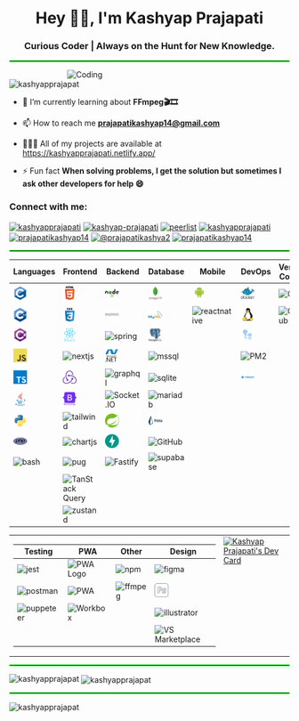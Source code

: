 <h1 align="center">Hey 👋🏻, I'm Kashyap Prajapati</h1>
<h3 align="center">Curious Coder | Always on the Hunt for New Knowledge.</h3>
<hr style="border: 1px solid #00FF00;">

<img align="right" alt="Coding" width="400" src="https://media1.tenor.com/m/NOYF3f82b_gAAAAC/programmer.gif">
<p align="left"> <img src="https://komarev.com/ghpvc/?username=kashyapprajapat&label=Profile%20views&color=0e75b6&style=flat" alt="kashyapprajapat" /> </p>


- 🌱 I’m currently learning about **FFmpeg🎬🎞️**

- 📫 How to reach me **prajapatikashyap14@gmail.com**

- 👨🏻‍💻 All of my projects are available at https://kashyapprajapati.netlify.app/

- ⚡ Fun fact **When solving problems, I get the solution but sometimes I ask other developers for help 😄**




<h3 align="left">Connect with me:</h3>
<p align="left">
<a href="https://app.daily.dev/kashyapprajapati" target="blank"><img align="center" src="https://raw.githubusercontent.com/rahuldkjain/github-profile-readme-generator/master/src/images/icons/Social/devto.svg" alt="kashyapprajapati" height="30" width="40" /></a>
<a href="https://linkedin.com/in/kashyap-prajapati" target="blank"><img align="center" src="https://raw.githubusercontent.com/rahuldkjain/github-profile-readme-generator/master/src/images/icons/Social/linked-in-alt.svg" alt="kashyap-prajapati" height="30" width="40" /></a>
<a href="https://peerlist.io/kashyap_kp" target="blank"><img align="center" src="https://peerlist.io/favicon.ico" alt="peerlist" height="30" width="30" /></a>
<a href="https://www.hackerrank.com/kashyapprajapati" target="blank"><img align="center" src="https://raw.githubusercontent.com/rahuldkjain/github-profile-readme-generator/master/src/images/icons/Social/hackerrank.svg" alt="kashyapprajapati" height="30" width="40" /></a>
<a href="https://www.leetcode.com/prajapatikashyap14" target="blank"><img align="center" src="https://raw.githubusercontent.com/rahuldkjain/github-profile-readme-generator/master/src/images/icons/Social/leet-code.svg" alt="prajapatikashyap14" height="30" width="40" /></a>
<a href="https://www.hackerearth.com/@prajapatikashya2" target="blank"><img align="center" src="https://raw.githubusercontent.com/rahuldkjain/github-profile-readme-generator/master/src/images/icons/Social/hackerearth.svg" alt="@prajapatikashya2" height="30" width="40" /></a>
<a href="https://auth.geeksforgeeks.org/user/prajapatikashyap14" target="blank"><img align="center" src="https://raw.githubusercontent.com/rahuldkjain/github-profile-readme-generator/master/src/images/icons/Social/geeks-for-geeks.svg" alt="prajapatikashyap14" height="30" width="40" /></a>
</p>




<hr style="border: 1px solid #00FF00;">

| Languages | Frontend | Backend | Database | Mobile | DevOps | Version Control | Desktop | Browser Extensions | BaaS |
|-----------|----------|---------|----------|--------|--------|-----------------|---------|-------------------|------|
| <img src="https://raw.githubusercontent.com/devicons/devicon/master/icons/c/c-original.svg" alt="c" width="25" height="25"/> | <img src="https://raw.githubusercontent.com/devicons/devicon/master/icons/html5/html5-original-wordmark.svg" alt="html5" width="25" height="25"/> | <img src="https://raw.githubusercontent.com/devicons/devicon/master/icons/nodejs/nodejs-original-wordmark.svg" alt="nodejs" width="25" height="25"/> | <img src="https://raw.githubusercontent.com/devicons/devicon/master/icons/mongodb/mongodb-original-wordmark.svg" alt="mongodb" width="25" height="25"/> | <img src="https://raw.githubusercontent.com/devicons/devicon/master/icons/android/android-original-wordmark.svg" alt="android" width="25" height="25"/> | <img src="https://raw.githubusercontent.com/devicons/devicon/master/icons/docker/docker-original-wordmark.svg" alt="docker" width="25" height="25"/> | <img src="https://git-scm.com/images/logos/downloads/Git-Icon-1788C.png" alt="Git" width="25" height="25"/> | <img src="https://raw.githubusercontent.com/devicons/devicon/master/icons/electron/electron-original.svg" alt="electron" width="25" height="25"/> | <img src="https://fonts.gstatic.com/s/i/productlogos/chrome_store/v7/192px.svg" alt="Chrome" width="25" height="25"/> | <img src="https://www.vectorlogo.zone/logos/firebase/firebase-icon.svg" alt="firebase" width="25" height="25"/> |
| <img src="https://raw.githubusercontent.com/devicons/devicon/master/icons/cplusplus/cplusplus-original.svg" alt="cplusplus" width="25" height="25"/> | <img src="https://raw.githubusercontent.com/devicons/devicon/master/icons/css3/css3-original-wordmark.svg" alt="css3" width="25" height="25"/> | <img src="https://raw.githubusercontent.com/devicons/devicon/master/icons/express/express-original-wordmark.svg" alt="express" width="25" height="25"/> | <img src="https://raw.githubusercontent.com/devicons/devicon/master/icons/mysql/mysql-original-wordmark.svg" alt="mysql" width="25" height="25"/> | <img src="https://reactnative.dev/img/header_logo.svg" alt="reactnative" width="25" height="25"/> | <img src="https://raw.githubusercontent.com/devicons/devicon/master/icons/linux/linux-original.svg" alt="linux" width="25" height="25"/> | <img src="https://github.githubassets.com/images/modules/logos_page/GitHub-Mark.png" alt="GitHub" width="25" height="25"/> | <img src="https://raw.githubusercontent.com/devicons/devicon/master/icons/java/java-original.svg" alt="AWT" width="25" height="25"/> | <img src="https://www.mozilla.org/media/protocol/img/logos/firefox/browser/logo.eb1324e44442.svg" alt="Firefox" width="25" height="25"/> | <img src="https://www.vectorlogo.zone/logos/appwriteio/appwriteio-icon.svg" alt="appwrite" width="25" height="25"/> |
| <img src="https://raw.githubusercontent.com/devicons/devicon/master/icons/csharp/csharp-original.svg" alt="csharp" width="25" height="25"/> | <img src="https://raw.githubusercontent.com/devicons/devicon/master/icons/react/react-original-wordmark.svg" alt="react" width="25" height="25"/> | <img src="https://www.vectorlogo.zone/logos/springio/springio-icon.svg" alt="spring" width="25" height="25"/> | <img src="https://raw.githubusercontent.com/devicons/devicon/master/icons/postgresql/postgresql-original-wordmark.svg" alt="postgresql" width="25" height="25"/> | | <img src="https://raw.githubusercontent.com/github/explore/main/topics/actions/actions.png" alt="GitHub Actions" width="25" height="25"/> | | <img src="https://upload.wikimedia.org/wikipedia/commons/0/0b/Qt_logo_2016.svg" alt="PyQt" width="25" height="25"/> | <img src="https://upload.wikimedia.org/wikipedia/commons/7/7e/Microsoft_Edge_logo_%282019%29.svg" alt="Edge" width="25" height="25"/> | |
| <img src="https://raw.githubusercontent.com/devicons/devicon/master/icons/javascript/javascript-original.svg" alt="javascript" width="25" height="25"/> | <img src="https://cdn.worldvectorlogo.com/logos/nextjs-2.svg" alt="nextjs" width="25" height="25"/> | <img src="https://raw.githubusercontent.com/devicons/devicon/master/icons/dot-net/dot-net-original-wordmark.svg" alt="dotnet" width="25" height="25"/> | <img src="https://www.svgrepo.com/show/303229/microsoft-sql-server-logo.svg" alt="mssql" width="25" height="25"/> | | <img src="https://pm2.keymetrics.io/assets/pm2-logo-1.png" alt="PM2" width="25" height="25"/> | | <img src="https://upload.wikimedia.org/wikipedia/commons/b/bb/WxWidgets.svg" alt="wxWidgets" width="25" height="25"/> | | |
| <img src="https://raw.githubusercontent.com/devicons/devicon/master/icons/typescript/typescript-original.svg" alt="typescript" width="25" height="25"/> | <img src="https://raw.githubusercontent.com/devicons/devicon/master/icons/redux/redux-original.svg" alt="redux" width="25" height="25"/> | <img src="https://www.vectorlogo.zone/logos/graphql/graphql-icon.svg" alt="graphql" width="25" height="25"/> | <img src="https://www.vectorlogo.zone/logos/sqlite/sqlite-icon.svg" alt="sqlite" width="25" height="25"/> | | <img src="https://raw.githubusercontent.com/devicons/devicon/d00d0969292a6569d45b06d3f350f463a0107b0d/icons/webpack/webpack-original-wordmark.svg" alt="webpack" width="25" height="25"/> | | <img src="https://streamlit.io/images/brand/streamlit-logo-primary-colormark-darktext.png" alt="Streamlit" width="40" height="25"/> | | |
| <img src="https://raw.githubusercontent.com/devicons/devicon/master/icons/java/java-original.svg" alt="java" width="25" height="25"/> | <img src="https://raw.githubusercontent.com/devicons/devicon/master/icons/bootstrap/bootstrap-plain-wordmark.svg" alt="bootstrap" width="25" height="25"/> | <img src="https://socket.io/images/logo.svg" alt="Socket.IO" width="25" height="25"/> | <img src="https://www.vectorlogo.zone/logos/mariadb/mariadb-icon.svg" alt="mariadb" width="25" height="25"/> | | | | | | |
| <img src="https://raw.githubusercontent.com/devicons/devicon/master/icons/python/python-original.svg" alt="python" width="25" height="25"/> | <img src="https://www.vectorlogo.zone/logos/tailwindcss/tailwindcss-icon.svg" alt="tailwind" width="25" height="25"/> | <img src="https://raw.githubusercontent.com/devicons/devicon/master/icons/spring/spring-original.svg" alt="Spring Boot" width="25" height="25"/> | <img src="https://github.com/cncf/landscape/blob/master/hosted_logos/prisma.svg" alt="prisma" width="25" height="25"/> | | | | | | |
| <img src="https://raw.githubusercontent.com/devicons/devicon/master/icons/php/php-original.svg" alt="php" width="25" height="25"/> | <img src="https://www.chartjs.org/media/logo-title.svg" alt="chartjs" width="25" height="25"/> | <img src="https://raw.githubusercontent.com/devicons/devicon/master/icons/fastapi/fastapi-original.svg" alt="FastAPI" width="25" height="25"/> | <img src="https://avatars.githubusercontent.com/u/1529926?s=200&v=4" alt="GitHub" width="25" height="25"/> | | | | | | |
| <img src="https://www.vectorlogo.zone/logos/gnu_bash/gnu_bash-icon.svg" alt="bash" width="25" height="25"/> | <img src="https://cdn.worldvectorlogo.com/logos/pug.svg" alt="pug" width="25" height="25"/> | <img src="https://fastify.dev/img/logos/fastify-white.svg" alt="Fastify" width="40" height="25"/> | <img src="https://www.vectorlogo.zone/logos/supabase/supabase-icon.svg" alt="supabase" width="25" height="25"/> | | | | | | |
| | <img src="https://raw.githubusercontent.com/tanstack/query/main/media/logo.png" alt="TanStack Query" width="25" height="25"/> | | | | | | | | |
| | <img src="https://zustand-demo.pmnd.rs/favicon.ico" alt="zustand" width="25" height="25"/> | | | | | | | | |

<table>
<tr>
<td width="75%">

| Testing | PWA | Other | Design |
|---------|-----|-------|--------|
| <img src="https://www.vectorlogo.zone/logos/jestjsio/jestjsio-icon.svg" alt="jest" width="25" height="25"/> | <img src="https://user-images.githubusercontent.com/3104648/28351989-7f68389e-6c4b-11e7-9bf2-e9fcd4977e7a.png" alt="PWA Logo" width="40" height="25"/> | <img src="https://static-production.npmjs.com/1996fcfdf7ca81ea795f67f093d7f449.png" alt="npm" width="25" height="25"/> | <img src="https://www.vectorlogo.zone/logos/figma/figma-icon.svg" alt="figma" width="25" height="25"/> |
| <img src="https://www.vectorlogo.zone/logos/getpostman/getpostman-icon.svg" alt="postman" width="25" height="25"/> | <img src="https://web-dev.imgix.net/image/FNkVSAX8UDTTQWQkKftSgGe9clO2/Z0YYoFwLkmz37n5G7Rq6.png" alt="PWA" width="25" height="25"/> | <img src="https://upload.wikimedia.org/wikipedia/commons/thumb/5/5f/FFmpeg_Logo_new.svg/300px-FFmpeg_Logo_new.svg.png" alt="ffmpeg" width="60" height="25"/> | <img src="https://raw.githubusercontent.com/devicons/devicon/master/icons/photoshop/photoshop-line.svg" alt="photoshop" width="25" height="25"/> |
| <img src="https://www.vectorlogo.zone/logos/pptrdev/pptrdev-official.svg" alt="puppeteer" width="25" height="25"/> | <img src="https://developers.google.com/web/tools/workbox/images/workbox-logo.png" alt="Workbox" width="25" height="25"/> | | <img src="https://www.vectorlogo.zone/logos/adobe_illustrator/adobe_illustrator-icon.svg" alt="illustrator" width="25" height="25"/> |
| | | | <img src="https://marketplace.visualstudio.com/favicon.ico" alt="VS Marketplace" width="25" height="25"/> |

</td>
<td width="25%" rowspan="2" style="vertical-align: top;">


<a href="https://app.daily.dev/kashyapprajapati">
  <img src="https://api.daily.dev/devcards/v2/ejOLtUi3uMAaN8BrdksTl.png?type=default&r=dj9" width="350" alt="Kashyap Prajapati's Dev Card" hight="250"/>
</a>

</td>
</tr>
</table>

<hr style="border: 1px solid #00FF00;">


<p><img align="left" src="https://github-readme-stats.vercel.app/api/top-langs?username=kashyapprajapat&show_icons=true&locale=en&layout=compact" alt="kashyapprajapat" /></p>


<p>&nbsp;<img align="center" src="https://github-readme-stats.vercel.app/api?username=kashyapprajapat&show_icons=true&locale=en" alt="kashyapprajapat" /></p>

<hr style="border: 1px solid #00FF00;">

<p><img align="center" src="https://github-readme-streak-stats.herokuapp.com/?user=kashyapprajapat&" alt="kashyapprajapat" /></p>


